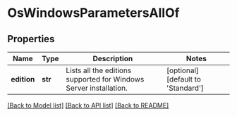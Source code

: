 # OsWindowsParametersAllOf

## Properties
Name | Type | Description | Notes
------------ | ------------- | ------------- | -------------
**edition** | **str** | Lists all the editions supported for Windows Server installation.    | [optional] [default to 'Standard']

[[Back to Model list]](../README.md#documentation-for-models) [[Back to API list]](../README.md#documentation-for-api-endpoints) [[Back to README]](../README.md)


